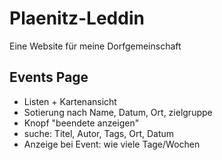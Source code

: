 # Plaenitz-Leddin
Eine Website für meine Dorfgemeinschaft

## Events Page
 - Listen + Kartenansicht
 - Sotierung nach Name, Datum, Ort, zielgruppe
 - Knopf "beendete anzeigen"
 - suche: Titel, Autor, Tags, Ort, Datum
 - Anzeige bei Event: wie viele Tage/Wochen